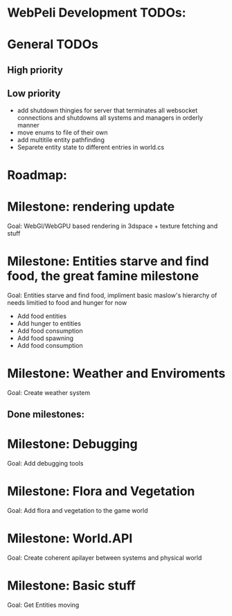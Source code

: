 # WebPeli Development TODOs:

# General TODOs
## High priority

## Low priority
- add shutdown thingies for server that terminates all websocket connections and shutdowns all systems and managers in orderly manner
- move enums to file of their own
- add multitile entity pathfinding
- Separete entity state to different entries in world.cs


# Roadmap:
# Milestone: rendering update
  Goal: WebGl/WebGPU based rendering in 3dspace + texture fetching and stuff

# Milestone: Entities starve and find food, the great famine milestone
  Goal: Entities starve and find food, impliment basic maslow's hierarchy of needs limitied to food and hunger for now
  - Add food entities
  - Add hunger to entities
  - Add food consumption
  - Add food spawning
  - Add food consumption


# Milestone: Weather and Enviroments
  Goal: Create weather system

## Done milestones:
# Milestone: Debugging
  Goal: Add debugging tools
# Milestone: Flora and Vegetation
  Goal: Add flora and vegetation to the game world
# Milestone: World.API
  Goal: Create coherent apilayer between systems and physical world
# Milestone: Basic stuff
  Goal: Get Entities moving

